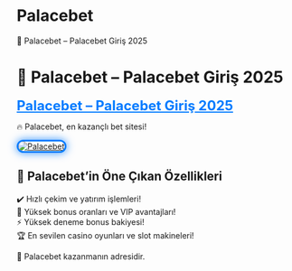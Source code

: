 # Palacebet
🎯 Palacebet – Palacebet Giriş 2025
# 🎯 Palacebet – Palacebet Giriş 2025

<a href="https://cutt.ly/3e8JTkbB" title="Palacebet" style="color: #007bff; font-size: 24px; font-weight: bold;">Palacebet – Palacebet Giriş 2025</a>  

🔥 Palacebet, en kazançlı bet sitesi!  

<a href="https://cutt.ly/3e8JTkbB" title="Palacebet">  
<img src="https://i.ibb.co/BtMhhf6/g-venligiris.jpg" alt="Palacebet" style="max-width: 100%; border: 3px solid #007bff; border-radius: 15px; box-shadow: 0px 0px 15px rgba(0, 123, 255, 0.8);">  
</a>  

## 🚀 Palacebet’in Öne Çıkan Özellikleri  
✔️ Hızlı çekim ve yatırım işlemleri!  
🎁 Yüksek bonus oranları ve VIP avantajları!  
⚡️ Yüksek deneme bonus bakiyesi!  
🏆 En sevilen casino oyunları ve slot makineleri!  

💎 Palacebet kazanmanın adresidir.
